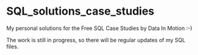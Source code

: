 # SQL_solutions_case_studies

My personal solutions for the Free SQL Case Studies by Data In Motion :-)

The work is still in progress, so there will be regular updates of my SQL files.

                   

